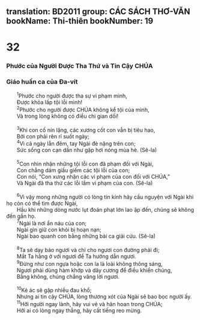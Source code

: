 translation: BD2011
group: CÁC SÁCH THƠ-VĂN
bookName: Thi-thiên 
bookNumber: 19
-------

<div class="title"><h1>32</h1><h3>Phước của Người Ðược Tha Thứ và Tin Cậy CHÚA</h3><h3>Giáo huấn ca của Ða-vít</h3></div>
<span class="verse thi_32_1">  <sup>1</sup>Phước cho người được tha sự vi phạm mình,<br/>  Ðược khỏa lấp tội lỗi mình!<br/></span>
<span class="verse thi_32_2">  <sup>2</sup>Phước cho người được CHÚA không kể tội của mình,<br/>  Và trong lòng không có điều chi gian dối!<br/><br/></span>
<span class="verse thi_32_3">  <sup>3</sup>Khi con cố nín lặng, các xương cốt con vẫn bị tiêu hao,<br/>  Bởi con phải rên rỉ suốt ngày;<br/></span>
<span class="verse thi_32_4">  <sup>4</sup>Vì cả ngày lẫn đêm, tay Ngài đè nặng trên con;<br/>  Sức sống con cạn dần như gặp hơi nóng mùa hè. (Sê-la)<br/><br/></span>
<span class="verse thi_32_5">  <sup>5</sup>Con nhìn nhận những tội lỗi con đã phạm đối với Ngài,<br/>  Con chẳng dám giấu giếm các tội lỗi của con;<br/>  Con nói, “Con xưng nhận các vi phạm của con đối với CHÚA,”<br/>  Và Ngài đã tha thứ các lỗi lầm vi phạm của con. (Sê-la)<br/><br/></span>
<span class="verse thi_32_6">  <sup>6</sup>Vì vậy mong những người có lòng tin kính hãy cầu nguyện với Ngài khi họ còn có thể tìm được Ngài,<br/>  Hầu khi những dòng nước lụt đoán phạt lớn lao ập đến, chúng sẽ không đến gần họ.<br/></span>
<span class="verse thi_32_7">  <sup>7</sup>Ngài là nơi ẩn náu của con;<br/>  Ngài gìn giữ con khỏi bị hoạn nạn;<br/>  Ngài bao quanh con bằng những bài ca giải cứu. (Sê-la)<br/><br/></span>
<span class="verse thi_32_8">  <sup>8</sup>Ta sẽ dạy bảo ngươi và chỉ cho ngươi con đường phải đi;<br/>  Mắt Ta hằng ở với ngươi để Ta hướng dẫn ngươi.<br/></span>
<span class="verse thi_32_9">  <sup>9</sup>Ðừng như con ngựa hoặc con la là loài không thông sáng,<br/>  Ngươi phải dùng hàm khớp và dây cương để điều khiển chúng,<br/>  Bằng không, chúng chẳng vâng lời ngươi.<br/><br/></span>
<span class="verse thi_32_10">  <sup>10</sup>Kẻ ác sẽ gặp nhiều đau khổ;<br/>  Nhưng ai tin cậy CHÚA, lòng thương xót của Ngài sẽ bao bọc người ấy.<br/></span>
<span class="verse thi_32_11">  <sup>11</sup>Hỡi người ngay lành, hãy vui vẻ và hân hoan trong CHÚA;<br/>  Hỡi ai có lòng ngay thẳng, hãy cất tiếng reo mừng.<br/></span>
